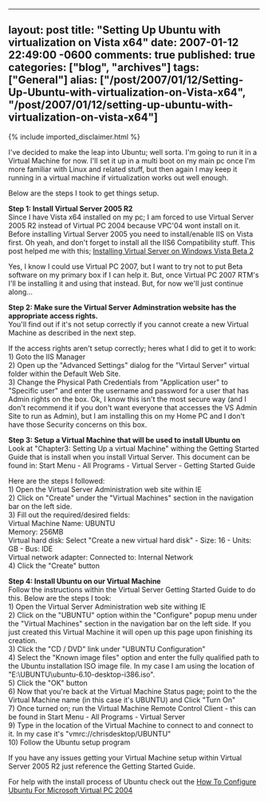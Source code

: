   ---
  layout: post
  title: "Setting Up Ubuntu with virtualization on Vista x64"
  date: 2007-01-12 22:49:00 -0600
  comments: true
  published: true
  categories: ["blog", "archives"]
  tags: ["General"]
  alias: ["/post/2007/01/12/Setting-Up-Ubuntu-with-virtualization-on-Vista-x64", "/post/2007/01/12/setting-up-ubuntu-with-virtualization-on-vista-x64"]
  ---
<!-- more -->
{% include imported_disclaimer.html %}
<P>I've decided to make the leap into Ubuntu; well sorta. I'm going to run it in a Virtual Machine for now. I'll set it up in a multi boot on my main pc once I'm more familiar with Linux and related stuff, but then again I may keep it running in a virtual machine if virtualization works out&nbsp;well enough.</P>
<P>Below are the steps I took to get things setup.</P>
<P><STRONG>Step 1: Install Virtual Server 2005 R2<BR></STRONG>Since I have Vista x64 installed on my pc; I am forced to use Virtual Server 2005 R2 instead of Virtual PC 2004 because VPC'04 wont install on it. Before installing Virtual Server 2005 you need to install/enable IIS on Vista first. Oh yeah, and don't forget to install all the IIS6 Compatibility stuff. This post helped me with this; <A href="http://blogs.msdn.com/virtual_pc_guy/archive/2006/06/05/618547.aspx">Installing Virtual Server on Windows Vista Beta 2</A></P>
<P>Yes, I know I could use Virtual PC 2007, but I want to try not to put Beta software on my primary box if I can help it. But, once Virtual PC 2007 RTM's I'll be installing it and using that instead. But, for now we'll just continue along...</P>
<P><STRONG>Step 2: Make sure the Virtual Server Adminstration website has the appropriate access rights.</STRONG><BR>You'll find out if it's not setup correctly if you cannot create a new Virtual Machine as described in the next step.</P>
<P>If the access rights aren't setup correctly; heres what I did to get it to work:<BR>1) Goto the IIS Manager<BR>2) Open up the "Advanced Settings" dialog for the "Virtaul Server" virtual folder within the Default Web Site.<BR>3) Change the Physical Path Credentials from "Application user" to "Specific user" and enter the username and password for a user that has Admin rights on the box. Ok, I know this isn't the most secure way (and I don't recommend it if you don't want everyone that accesses the VS Admin Site to run as Admin), but I am installing this on my Home PC and I don't have those Security concerns on this box.</P>
<P><STRONG>Step 3: Setup a Virtual Machine that will be used to install Ubuntu on<BR></STRONG>Look at "Chapter3: Setting Up a virtual Machine" withing the Getting Started Guide that is install when you install Virtual Server. This document can be found in: Start Menu - All Programs - Virtual Server - Getting Started Guide</P>
<P>Here are the steps I followed:<BR>1) Open the Virtual Server Administration web site within IE<BR>2) Click on "Create" under the "Virtual Machines" section in the navigation bar on the left side.<BR>3) Fill out the required/desired fields:<BR>Virtual Machine Name: UBUNTU<BR>Memory: 256MB<BR>Virtual hard disk: Select "Create a new virtual hard disk" - Size: 16 - Units: GB - Bus: IDE<BR>Virtual network adapter: Connected to: Internal Network<BR>4) Click the "Create" button</P>
<P><STRONG>Step 4: Install Ubuntu on our Virtual Machine<BR></STRONG>Follow the instructions within the Virtual Server Getting Started Guide to do this. Below are the steps I took:<BR>1) Open the Virtual Server Administration web site withing IE<BR>2) Click on the "UBUNTU" option within the "Configure" popup menu under the "Virtual Machines" section in the navigation bar on the left side. If you just created this Virtual Machine it will open up this page upon finishing its creation.<BR>3) Click the "CD / DVD" link under "UBUNTU Configuration"<BR>4) Select the "Known image files" option and enter the fully qualified path to the Ubuntu installation ISO image file. In my case I am using the location of "E:\UBUNTU\ubuntu-6.10-desktop-i386.iso".<BR>5) Click the "OK" button<BR>6) Now that you're back at the Virtual Machine Status page; point to the the Virtual Machine name (in this case it's UBUNTU) and Click "Turn On"<BR>7) Once turned on; run the Virtual Machine Remote Control Client - this can be found in Start Menu - All Programs - Virtual Server<BR>9) Type in the location of the Virtual Machine to connect to and connect to it. In my case it's "vmrc://chrisdesktop/UBUNTU"<BR>10) Follow the Ubuntu setup program</P>
<P>If you have any issues getting your Virtual Machine setup within Virtual Server 2005 R2 just reference the Getting Started Guide.</P>
<P>For help with the install process of Ubuntu check out the <A href="https://help.ubuntu.com/community/HowToConfigureUbuntuForMicrosoftVirtualPC2004">How To Configure Ubuntu For Microsoft Virtual PC 2004</A></P>
<P>&nbsp;</P>
